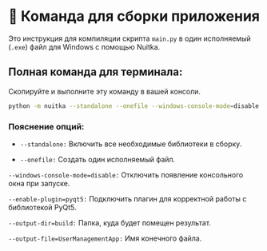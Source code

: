 # 🚀 Команда для сборки приложения

Это инструкция для компиляции скрипта `main.py` в один исполняемый (`.exe`) файл для Windows с помощью Nuitka.

## Полная команда для терминала:

Скопируйте и выполните эту команду в вашей консоли.

```bash
python -m nuitka --standalone --onefile --windows-console-mode=disable --disable-cache=ccache --enable-plugin=pyqt5 --output-dir=build --output-file=UserManagementApp main.py
```

### Пояснение опций:

* `--standalone:` Включить все необходимые библиотеки в сборку.

* `--onefile:` Создать один исполняемый файл.

`--windows-console-mode=disable:` Отключить появление консольного окна при запуске.

`--enable-plugin=pyqt5:` Подключить плагин для корректной работы с библиотекой PyQt5.

`--output-dir=build:` Папка, куда будет помещен результат.

`--output-file=UserManagementApp:` Имя конечного файла.

